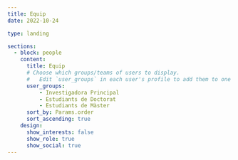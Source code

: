 ```yaml
---
title: Equip
date: 2022-10-24

type: landing

sections:
  - block: people
    content:
      title: Equip
      # Choose which groups/teams of users to display.
      #   Edit `user_groups` in each user's profile to add them to one or more of these groups.
      user_groups:
          - Investigadora Principal
          - Estudiants de Doctorat
          - Estudiants de Màster
      sort_by: Params.order
      sort_ascending: true
    design:
      show_interests: false
      show_role: true
      show_social: true
---
```

